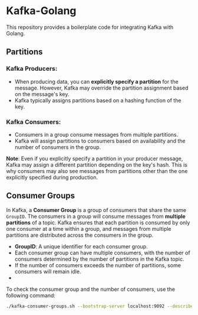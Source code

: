# Kafka-Golang

This repository provides a boilerplate code for integrating Kafka with Golang.

## Partitions

### Kafka Producers:
- When producing data, you can **explicitly specify a partition** for the message. However, Kafka may override the partition assignment based on the message's key.
- Kafka typically assigns partitions based on a hashing function of the key.

### Kafka Consumers:
- Consumers in a group consume messages from multiple partitions.
- Kafka will assign partitions to consumers based on availability and the number of consumers in the group.

**Note**: Even if you explicitly specify a partition in your producer message, Kafka may assign a different partition depending on the key's hash. This is why consumers may also see messages from partitions other than the one explicitly specified during production.

## Consumer Groups

In Kafka, a **Consumer Group** is a group of consumers that share the same `GroupID`. The consumers in a group will consume messages from **multiple partitions** of a topic. Kafka ensures that each partition is consumed by only one consumer at a time within a group, and messages from multiple partitions are distributed across the consumers in the group.

- **GroupID**: A unique identifier for each consumer group.
- Each consumer group can have multiple consumers, with the number of consumers determined by the number of partitions in the Kafka topic.
- If the number of consumers exceeds the number of partitions, some consumers will remain idle.
- 
To check the consumer group and the number of consumers, use the following command:

```bash
./kafka-consumer-groups.sh --bootstrap-server localhost:9092 --describe --group {group-name}
